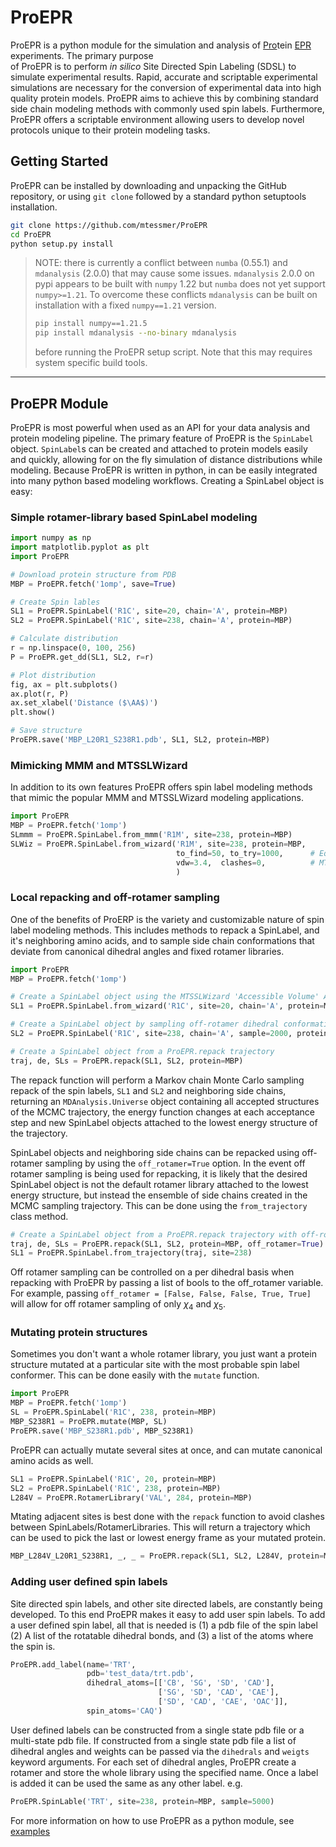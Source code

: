 # ProEPR
ProEPR is a python module for the simulation and analysis of <u>Pro</u>tein <u>EPR</u> experiments. The primary purpose  
of ProEPR is to perform *in silico* Site Directed Spin Labeling (SDSL) to simulate experimental results. Rapid, 
accurate and scriptable experimental simulations are necessary for the conversion of experimental data into high quality 
protein models. ProEPR aims to achieve this by combining standard side chain modeling methods with commonly used spin 
labels. Furthermore, ProEPR offers a scriptable environment allowing users to develop novel protocols unique to their 
protein modeling tasks.
 
## Getting Started
ProEPR can be installed by downloading and unpacking the GitHub repository, or using `git clone` followed by a standard 
python setuptools installation.
```bash
git clone https://github.com/mtessmer/ProEPR
cd ProEPR
python setup.py install
```  
>NOTE: there is currently a conflict between `numba` (0.55.1) and `mdanalysis` (2.0.0) that may cause some issues. 
> `mdanalysis` 2.0.0 on pypi appears to be built with `numpy` 1.22 but `numba` does not yet support `numpy>=1.21`. To 
> overcome these conflicts `mdanalysis` can be built on installation with a fixed `numpy==1.21` version. 
> ```bash
> pip install numpy==1.21.5
> pip install mdanalysis --no-binary mdanalysis
> ```
> before running the ProEPR setup script. Note that this may requires system specific build tools.

***
## ProEPR Module
ProEPR is most powerful when used as an API for your data analysis and protein modeling pipeline. The primary feature of 
ProEPR is the `SpinLabel` object. `SpinLabel`s can be created and attached to protein models easily and quickly, allowing for 
on the fly simulation of distance distributions while modeling. Because ProEPR is written in python, in can be easily 
integrated into many python based modeling workflows. Creating a SpinLabel object is easy:

### Simple rotamer-library based SpinLabel modeling
```python
import numpy as np
import matplotlib.pyplot as plt
import ProEPR

# Download protein structure from PDB
MBP = ProEPR.fetch('1omp', save=True)

# Create Spin lables
SL1 = ProEPR.SpinLabel('R1C', site=20, chain='A', protein=MBP)
SL2 = ProEPR.SpinLabel('R1C', site=238, chain='A', protein=MBP)

# Calculate distribution
r = np.linspace(0, 100, 256)
P = ProEPR.get_dd(SL1, SL2, r=r)

# Plot distribution
fig, ax = plt.subplots()
ax.plot(r, P)
ax.set_xlabel('Distance ($\AA$)')
plt.show()

# Save structure
ProEPR.save('MBP_L20R1_S238R1.pdb', SL1, SL2, protein=MBP)
```

### Mimicking MMM and MTSSLWizard
In addition to its own features ProEPR offers spin label modeling methods that mimic the popular MMM and MTSSLWizard 
modeling applications.

```python
import ProEPR
MBP = ProEPR.fetch('1omp')
SLmmm = ProEPR.SpinLabel.from_mmm('R1M', site=238, protein=MBP)
SLWiz = ProEPR.SpinLabel.from_wizard('R1M', site=238, protein=MBP,
                                     to_find=50, to_try=1000,      # Equivalent to 'quick' search, default is 'thorough'   
                                     vdw=3.4,  clashes=0,          # MTSSLWizard 'tight' setting, default is 'loose' 
                                     )
```

### Local repacking and off-rotamer sampling 
One of the benefits of ProERP is the variety and customizable nature of spin label modeling methods. This includes 
methods to repack a SpinLabel, and it's neighboring amino acids, and to sample side chain conformations that deviate from
canonical dihedral angles and fixed rotamer libraries.

```python
import ProEPR
MBP = ProEPR.fetch('1omp')

# Create a SpinLabel object using the MTSSLWizard 'Accessible Volume' Approach
SL1 = ProEPR.SpinLabel.from_wizard('R1C', site=20, chain='A', protein=MBP)

# Create a SpinLabel object by sampling off-rotamer dihedral conformations using the rotamer library as a prior 
SL2 = ProEPR.SpinLabel('R1C', site=238, chain='A', sample=2000, protein=MBP)

# Create a SpinLabel object from a ProEPR.repack trajectory
traj, de, SLs = ProEPR.repack(SL1, SL2, protein=MBP)
```
The repack function will perform a Markov chain Monte Carlo sampling repack of the spin labels, `SL1` and `SL2` and 
neighboring side chains, returning an `MDAnalysis.Universe` object containing all accepted structures of the MCMC 
trajectory, the energy function changes at each acceptance step and new SpinLabel objects attached to the lowest energy 
structure of the trajectory.

SpinLabel objects and neighboring side chains can be repacked using off-rotamer sampling by using the `off_rotamer=True`
option. In the event off rotamer sampling is being used for repacking, it is likely that the desired SpinLabel object is 
not the default rotamer library attached to the lowest energy structure, but instead the ensemble of side chains 
created in the MCMC sampling trajectory. This can be done using the `from_trajectory` class method. 

```python
# Create a SpinLabel object from a ProEPR.repack trajectory with off-rotamer sampling
traj, de, SLs = ProEPR.repack(SL1, SL2, protein=MBP, off_rotamer=True) 
SL1 = ProEPR.SpinLabel.from_trajectory(traj, site=238)
```

Off rotamer sampling can be controlled on a per dihedral basis when repacking with ProEPR by passing a list of bools to 
the off_rotamer variable. For example, passing `off_rotamer = [False, False, False, True, True]` will allow for off 
rotamer sampling of only $\chi_4$ and $\chi_5$.


### Mutating protein structures
Sometimes you don't want a whole rotamer library, you just want a protein structure mutated at a particular site with 
the most probable spin label conformer. This can be done easily with the `mutate` function.

```python
import ProEPR
MBP = ProEPR.fetch('1omp')
SL = ProEPR.SpinLabel('R1C', 238, protein=MBP)
MBP_S238R1 = ProEPR.mutate(MBP, SL)
ProEPR.save('MBP_S238R1.pdb', MBP_S238R1)
```

ProEPR can actually mutate several sites at once, and can mutate canonical amino acids as well.

```python
SL1 = ProEPR.SpinLabel('R1C', 20, protein=MBP)
SL2 = ProEPR.SpinLabel('R1C', 238, protein=MBP)
L284V = ProEPR.RotamerLibrary('VAL', 284, protein=MBP)
```

 Mtating adjacent sites is best done with the `repack` function to avoid clashes between SpinLabels/RotamerLibraries. 
This will return a trajectory which can be used to pick the last or lowest energy frame as your mutated protein.

```python
MBP_L284V_L20R1_S238R1, _, _ = ProEPR.repack(SL1, SL2, L284V, protein=MBP)
```

### Adding user defined spin labels
Site directed spin labels, and other site directed labels, are constantly being developed. To this end ProEPR makes it 
easy to add user spin labels. To add a user defined spin label, all that is needed is (1) a pdb file of the spin label
(2) A list of the rotatable dihedral bonds, and (3) a list of the atoms where the spin is.

```python
ProEPR.add_label(name='TRT',
                 pdb='test_data/trt.pdb',
                 dihedral_atoms=[['CB', 'SG', 'SD', 'CAD'],
                                 ['SG', 'SD', 'CAD', 'CAE'],
                                 ['SD', 'CAD', 'CAE', 'OAC']],
                 spin_atoms='CAQ')
```

User defined labels can be constructed from a single state pdb file or a multi-state pdb file. If constructed from a 
single state pdb file a list of dihedral angles and weights can be passed via the `dihedrals` and `weigts` keyword
arguments. For each set of dihedral angles, ProEPR create a rotamer and store the whole library using the specified 
name. Once a label is added it can be used the same as any other label. e.g.

```python
ProEPR.SpinLable('TRT', site=238, protein=MBP, sample=5000)
```

For more information on how to use ProEPR as a python module, see [examples](#examples/)
